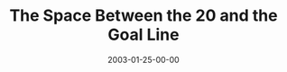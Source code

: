 ---
layout: message
category: message
series: "The Space Between"
title: "The Space Between the 20 and the Goal Line"
date: 2003-01-25-00-00
message_id: 245
audio: "http://s3.amazonaws.com/crossroadsaudiomessages/Between%20the%2020%20and%20the%20Goal.mp3"
audio-duration: "39:01"
explicit: "N"
---